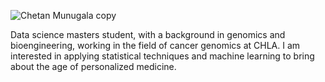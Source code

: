 ![Chetan Munugala copy ](https://user-images.githubusercontent.com/60587652/142346473-6f37a82c-1f50-4e1f-b165-208139106ba0.jpg)

Data science masters student, with a background in genomics and bioengineering, working in the field of cancer genomics at CHLA. I am interested in applying statistical techniques and machine learning to bring about the age of personalized medicine.
